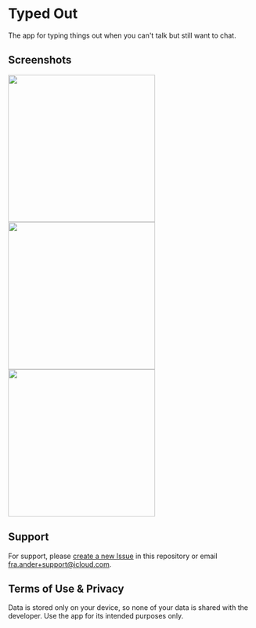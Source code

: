 # Typed Out
The app for typing things out when you can't talk but still want to chat.

## Screenshots
<p float="left">
  <img src="https://user-images.githubusercontent.com/57777918/181246974-f05c0e73-35d1-4d84-a0ad-769400f23e5c.PNG" height="300" />
  <img src="https://user-images.githubusercontent.com/57777918/181246930-10f5820d-addd-4b3e-8103-bf63e220e929.PNG" height="300" />
  <img src="https://user-images.githubusercontent.com/57777918/181246969-787ee450-a6f4-4049-8157-7901864b0b42.PNG" height="300" />
</p>

## Support
For support, please [create a new Issue](https://github.com/fraander/typed-out/issues/new) in this repository or email fra.ander+support@icloud.com.

## Terms of Use & Privacy
Data is stored only on your device, so none of your data is shared with the developer. Use the app for its intended purposes only.
